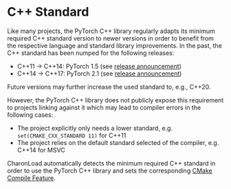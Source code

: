 # C++ Standard

Like many projects, the PyTorch C++ library regularly adapts its minimum required C++ standard version to newer versions in order to benefit from the respective language and standard library improvements. In the past, the C++ standard has been numped for the following releases:

- C++11 &rarr; C++14: PyTorch 1.5 (see [release announcement](https://github.com/pytorch/pytorch/releases/tag/v1.4.0))
- C++14 &rarr; C++17: PyTorch 2.1 (see [release announcement](https://github.com/pytorch/pytorch/releases/tag/v2.1.0))

Future versions may further increase the used standard to, e.g., C++20.

However, the PyTorch C++ library does not publicly expose this requirement to projects linking against it which may lead to compiler errors in the following cases:

- The project explicitly only needs a lower standard, e.g. `set(CMAKE_CXX_STANDARD 11)` for C++11
- The project relies on the default standard selected of the compiler, e.g. C++14 for MSVC

CharonLoad automatically detects the minimum required C++ standard in order to use the PyTorch C++ library and sets the corresponding [CMake Compile Feature](https://cmake.org/cmake/help/latest/manual/cmake-compile-features.7.html#requiring-language-standards).
